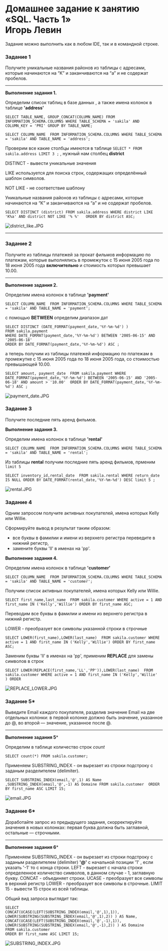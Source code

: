 # Домашнее задание к занятию «SQL. Часть 1»  <br/> Игорь Левин 

Задание можно выполнить как в любом IDE, так и в командной строке.

### Задание 1

Получите уникальные названия районов из таблицы с адресами, которые начинаются на “K” и заканчиваются на “a” и не содержат пробелов.

---

**Выполнение задания 1.**


 Определим список таблиц в базе данных , а также имена колонок в таблице **'address'**

```
SELECT TABLE_NAME, GROUP_CONCAT(COLUMN_NAME) FROM INFORMATION_SCHEMA.COLUMNS WHERE TABLE_SCHEMA = 'sakila' AND COLUMN_KEY = 'PRI' GROUP BY TABLE_NAME;

SELECT COLUMN_NAME  FROM INFORMATION_SCHEMA.COLUMNS WHERE TABLE_SCHEMA = 'sakila' AND TABLE_NAME = 'address';
```

Проверим все какие столбцы имеются в таблице `SELECT * FROM sakila.address LIMIT 3 ;` , нужный нам столбец **district** 

DISTINCT - вывести уникальные значения

LIKE используется для поиска строк, содержащих определённый шаблон символов. 

NOT LIKE - не соответствие шаблону


Уникальные названия районов из таблицы с адресами, которые начинаются на “K” и заканчиваются на “a” и не содержат пробелов.

```
SELECT DISTINCT (district) FROM sakila.address WHERE district LIKE 'K%a' AND district NOT LIKE '% %'   ORDER BY district ASC;
```

![district_like.JPG](https://github.com/elekpow/netology/blob/main/reldb/lesson3/images/district_like.JPG)


---

### Задание 2

Получите из таблицы платежей за прокат фильмов информацию по платежам, которые выполнялись в промежуток с 15 июня 2005 года по 18 июня 2005 года **включительно** и стоимость которых превышает 10.00.

---

**Выполнение задания 2.**


Определим  имена колонок в таблице **'payment'**

`SELECT COLUMN_NAME  FROM INFORMATION_SCHEMA.COLUMNS WHERE TABLE_SCHEMA = 'sakila' AND TABLE_NAME = 'payment';`

с помощью **BETWEEN** определим диапазон дат 

```
SELECT DISTINCT (DATE_FORMAT(payment_date,'%Y-%m-%d') )  
FROM sakila.payment 
WHERE DATE_FORMAT(payment_date,'%Y-%m-%d') BETWEEN '2005-06-15' AND '2005-06-18' 
ORDER BY DATE_FORMAT(payment_date,'%Y-%m-%d') ASC ;
```

а теперь получим из таблицы платежей информацию по платежам в промежутке с 15 июня 2005 года по 18 июня 2005 года,  со стоимостью превышающей 10.00.


``` 
SELECT amount, payment_date  FROM sakila.payment WHERE  DATE_FORMAT(payment_date,'%Y-%m-%d') BETWEEN '2005-06-15' AND '2005-06-18' AND amount > '10.00'  ORDER BY DATE_FORMAT(payment_date,'%Y-%m-%d') ASC ;
```
  
 
 ![payment_date.JPG](https://github.com/elekpow/netology/blob/main/reldb/lesson3/images/payment_date.JPG)
 

### Задание 3

Получите последние пять аренд фильмов.

**Выполнение задания 3.**


Определим  имена колонок в таблице **'rental'**

```
SELECT COLUMN_NAME  FROM INFORMATION_SCHEMA.COLUMNS WHERE TABLE_SCHEMA = 'sakila' AND TABLE_NAME = 'rental';
```

Из таблицы **rental** получим последние пять аренд фильмов, прменим `limit 5`

```
SELECT inventory_id,rental_date  FROM sakila.rental WHERE return_date IS NULL ORDER BY DATE_FORMAT(rental_date,'%Y-%m-%d') DESC limit 5 ;

```
 ![rental.JPG](https://github.com/elekpow/netology/blob/main/reldb/lesson3/images/rental.JPG)
 


### Задание 4

Одним запросом получите активных покупателей, имена которых Kelly или Willie. 

Сформируйте вывод в результат таким образом:
- все буквы в фамилии и имени из верхнего регистра переведите в нижний регистр,
- замените буквы 'll' в именах на 'pp'.

**Выполнение задания 4.**

Определим  имена колонок в таблице **'customer'**

```
SELECT COLUMN_NAME  FROM INFORMATION_SCHEMA.COLUMNS WHERE TABLE_SCHEMA = 'sakila' AND TABLE_NAME = 'customer';
```

Получим список активных покупателей, имена которых Kelly или Willie. 

```
SELECT first_name,last_name  FROM sakila.customer WHERE active = 1 AND first_name IN ('Kelly','Willie') ORDER BY first_name ASC;
```

Переводим все буквы в фамилии и имени из верхнего регистра  в нижний регистр.

LOWER - преобразует все символы указанной строки в строчные

```
SELECT LOWER(first_name),LOWER(last_name)  FROM sakila.customer WHERE active = 1 AND first_name IN ('Kelly','Willie') ORDER BY first_name ASC;
```

Заменим буквы 'll' в именах на 'pp', применим **REPLACE** для замены символов в строк

```
SELECT LOWER(REPLACE(first_name,'LL','PP')),LOWER(last_name)  FROM sakila.customer WHERE active = 1 AND first_name IN ('Kelly','Willie'
) ORDER
```

![REPLACE_LOWER.JPG](https://github.com/elekpow/netology/blob/main/reldb/lesson3/images/REPLACE_LOWER.JPG)



### Задание 5*

Выведите Email каждого покупателя, разделив значение Email на две отдельных колонки: в первой колонке должно быть значение, указанное до @, во второй — значение, указанное после @.

---

**Выполнение задания 5***

Определим в таблице количество строк *count*

```
SELECT count(*) FROM sakila.customer;
```

Применяем SUBSTRING_INDEX - он вырезает из строки подстроку с заданым  разделителем (delimiter).

```
SELECT SUBSTRING_INDEX(email,'@',1) AS Name ,SUBSTRING_INDEX(email,'@',-1) AS Domaine FROM sakila.customer  ORDER BY first_name ASC LIMIT 15;
```



 ![email.JPG](https://github.com/elekpow/netology/blob/main/reldb/lesson3/images/email.JPG)


### Задание 6*

Доработайте запрос из предыдущего задания, скорректируйте значения в новых колонках: первая буква должна быть заглавной, остальные — строчными.


---

**Выполнение задания 6***

Применяем SUBSTRING_INDEX - он вырезает из строки подстроку с заданым  разделителем (delimiter) **'@'** с начальной позиции '1' , если указать '-1' то с конца строки.
LEFT - вырезает с начала строки определенное количество символов, в данном случае - 1, заглавную букву.
CONCAT -  объединяет строки.
UCASE  - преобразует все символы в верхний регистр
LOWER - преобразует все символы в строчные.
LIMIT 15 - вывести 15 строк из всей таблицы.


Общий вид запроса выглядит так:

```
SELECT 
CONCAT(UCASE(LEFT(SUBSTRING_INDEX(email,'@',1),1)), LOWER(SUBSTRING(SUBSTRING_INDEX(email,'@',1),2)) ) AS Name, 
CONCAT(UCASE(LEFT(SUBSTRING_INDEX(email,'@',-1),1)), LOWER(SUBSTRING(SUBSTRING_INDEX(email,'@',-1),2)) ) AS Domaine 
FROM sakila.customer 
ORDER BY first_name ASC LIMIT 15;
```

![SUBSTRING_INDEX.JPG](https://github.com/elekpow/netology/blob/main/reldb/lesson3/images/SUBSTRING_INDEX.JPG)

